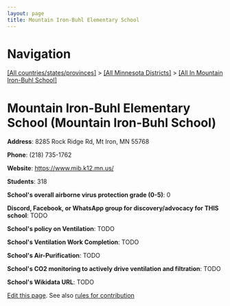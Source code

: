 ```yaml
---
layout: page
title: Mountain Iron-Buhl Elementary School
---
```

# Navigation

[[All countries/states/provinces]](../../..) > [[All Minnesota Districts]](../..) > [[All In Mountain Iron-Buhl School]](..)

# Mountain Iron-Buhl Elementary School (Mountain Iron-Buhl School)

**Address**: 8285 Rock Ridge Rd, Mt Iron, MN 55768

**Phone**: (218) 735-1762

**Website**: <https://www.mib.k12.mn.us/>

**Students**: 318

**School's overall airborne virus protection grade (0-5)**: 0

**Discord, Facebook, or WhatsApp group for discovery/advocacy for THIS school**: TODO

**School's policy on Ventilation**: TODO

**School's Ventilation Work Completion**: TODO

**School's Air-Purification**: TODO

**School's CO2 monitoring to actively drive ventilation and filtration**: TODO

**School's Wikidata URL**: TODO


[Edit this page](https://github.com/ventilate-schools/MN/edit/main/./Mountain_Iron-Buhl_School/Mountain_Iron-Buhl_Elementary_School.md). See also [rules for contribution](../../../contribution-rules/)